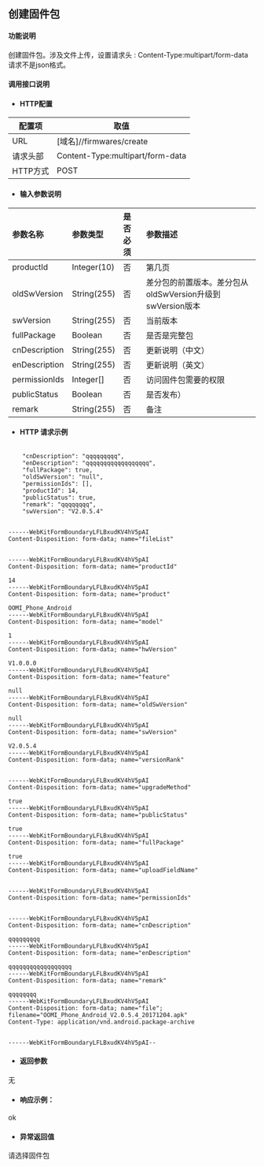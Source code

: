 ## 创建固件包

#### 功能说明
创建固件包。涉及文件上传，设置请求头 :
Content-Type:multipart/form-data
请求不是json格式。


#### 调用接口说明

* #### HTTP配置

| 配置项 | 取值 |
| --- | --- |
| URL | \[域名\]//firmwares/create|
| 请求头部 | Content-Type:multipart/form-data |
| HTTP方式 | POST|

* #### 输入参数说明

| 参数名称 | 参数类型 | 是否必须 | 参数描述 |
| :--- | :--- | :--- | :--- |
| productId | Integer\(10\) | 否 | 第几页 |
| oldSwVersion| String\(255\) | 否 | 差分包的前置版本。差分包从oldSwVersion升级到swVersion版本 |
| swVersion| String\(255\) | 否 | 当前版本 |
| fullPackage| Boolean | 否 | 是否是完整包 |
| cnDescription | String\(255\) | 否 | 更新说明（中文） |
| enDescription | String\(255\) | 否 | 更新说明（英文） |
| permissionIds| Integer[] | 否 | 访问固件包需要的权限 |
| publicStatus| Boolean | 否 | 是否发布） |
| remark| String\(255\) | 否 | 备注 |


* #### HTTP 请求示例


```

	"cnDescription": "qqqqqqqqq",
	"enDescription": "qqqqqqqqqqqqqqqqqq",
	"fullPackage": true,
	"oldSwVersion": "null",
	"permissionIds": [],
	"productId": 14,
	"publicStatus": true,
	"remark": "qqqqqqqq",
	"swVersion": "V2.0.5.4"


```


```
------WebKitFormBoundaryLFLBxudKV4hV5pAI
Content-Disposition: form-data; name="fileList"


------WebKitFormBoundaryLFLBxudKV4hV5pAI
Content-Disposition: form-data; name="productId"

14
------WebKitFormBoundaryLFLBxudKV4hV5pAI
Content-Disposition: form-data; name="product"

OOMI_Phone_Android
------WebKitFormBoundaryLFLBxudKV4hV5pAI
Content-Disposition: form-data; name="model"

1
------WebKitFormBoundaryLFLBxudKV4hV5pAI
Content-Disposition: form-data; name="hwVersion"

V1.0.0.0
------WebKitFormBoundaryLFLBxudKV4hV5pAI
Content-Disposition: form-data; name="feature"

null
------WebKitFormBoundaryLFLBxudKV4hV5pAI
Content-Disposition: form-data; name="oldSwVersion"

null
------WebKitFormBoundaryLFLBxudKV4hV5pAI
Content-Disposition: form-data; name="swVersion"

V2.0.5.4
------WebKitFormBoundaryLFLBxudKV4hV5pAI
Content-Disposition: form-data; name="versionRank"


------WebKitFormBoundaryLFLBxudKV4hV5pAI
Content-Disposition: form-data; name="upgradeMethod"

true
------WebKitFormBoundaryLFLBxudKV4hV5pAI
Content-Disposition: form-data; name="publicStatus"

true
------WebKitFormBoundaryLFLBxudKV4hV5pAI
Content-Disposition: form-data; name="fullPackage"

true
------WebKitFormBoundaryLFLBxudKV4hV5pAI
Content-Disposition: form-data; name="uploadFieldName"


------WebKitFormBoundaryLFLBxudKV4hV5pAI
Content-Disposition: form-data; name="permissionIds"


------WebKitFormBoundaryLFLBxudKV4hV5pAI
Content-Disposition: form-data; name="cnDescription"

qqqqqqqqq
------WebKitFormBoundaryLFLBxudKV4hV5pAI
Content-Disposition: form-data; name="enDescription"

qqqqqqqqqqqqqqqqqq
------WebKitFormBoundaryLFLBxudKV4hV5pAI
Content-Disposition: form-data; name="remark"

qqqqqqqq
------WebKitFormBoundaryLFLBxudKV4hV5pAI
Content-Disposition: form-data; name="file"; filename="OOMI_Phone_Android_V2.0.5.4_20171204.apk"
Content-Type: application/vnd.android.package-archive


------WebKitFormBoundaryLFLBxudKV4hV5pAI--
```






* #### 返回参数
无


* #### 响应示例：

ok

* #### 异常返回值

请选择固件包



